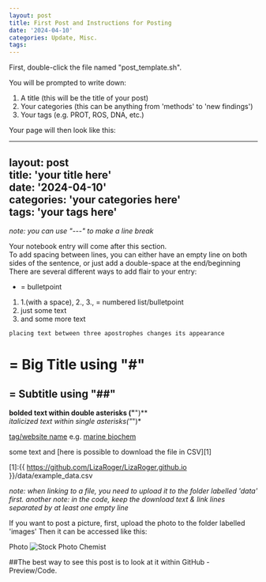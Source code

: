 ```yaml
---
layout: post
title: First Post and Instructions for Posting
date: '2024-04-10'
categories: Update, Misc.
tags: 
---
```


First, double-click the file named "post_template.sh".

You will be prompted to write down:

1. A title (this will be the title of your post)
2. Your categories (this can be anything from 'methods' to 'new findings')
3. Your tags (e.g. PROT, ROS, DNA, etc.)

Your page will then look like this:

---  
layout: post  
title: 'your title here'  
date: '2024-04-10'  
categories: 'your categories here'  
tags: 'your tags here'  
---  

*note: you can use "---" to make a line break*  

Your notebook entry will come after this section.  
To add spacing between lines, you can either have an empty line on both sides of the sentence, or just add a double-space at the end/beginning  
There are several different ways to add flair to your entry:  
* = bulletpoint  
1. 1.(with a space), 2., 3., = numbered list/bulletpoint
2. just some text
3. and some more text

```placing text between three apostrophes changes its appearance```


# = Big Title using "#"
## = Subtitle using "##"
**bolded text within double asterisks ("**")**  
*italicized text within single asterisks("*")*

[tag/website name](link)
e.g. [marine biochem](https://www.marinebiochemresearch.com/)

some text and [here is possible to download the file in CSV][1]

[1]:{{ https://github.com/LizaRoger/LizaRoger.github.io }}/data/example_data.csv

*note: when linking to a file, you need to upload it to the folder labelled 'data' first.*
*another note: in the code, keep the download text & link lines separated by at least one empty line*  

If you want to post a picture, first, upload the photo to the folder labelled 'images'
Then it can be accessed like this:

Photo ![Stock Photo Chemist](https://github.com/LizaRoger/LizaRoger.github.io/images/stock_chemist.jpg)


##The best way to see this post is to look at it within GitHub - Preview/Code.